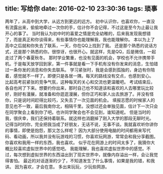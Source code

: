 title: 写给你
date: 2016-02-10 23:30:36
tags: 琐事
---
两年了，从高中到大学，从远方到更远的远方。
初中认识你，也喜欢你，一直没有流露出来，偷偷地牵过一次你的手，估计你不会记得，不过这是至今为止最让我开心的事了。
当时我认为初中时的喜爱之情是完全幼稚的，后来我发现我想错了，而是真正和你谈得来，有些事情你也能理解我，我也能理解你。
本以为上了高中之后就和你失去了联系，一天，你在QQ上找到了我。
还是那个熟悉的说话方式，还是那个熟悉的你。很惊讶，也很开心。就这样，先是QQ，后是微信，一起走过了两个春夏秋冬。
那时学业繁重，也没有见面的机会，学校也不允许携带手机。于是每天放学回到家，第一件事就是看一下手机有没有你发来的消息，生怕错过一条你发的消息和你失去联系。
学习紧张时，我是会感到孤独的，身边有你陪着，感觉就不一样了。即便只是各居一隅，每天的路线没有交点，也感到安心。
比起高考前紧张的竞争气氛，这种每天的关心和交流也更温暖吧。
考试结束后，各自也闲了下来。想要约你出来，那时自己也不知道该和喜欢的人去哪里玩比较好，刚好有漫展，就准备和你逛逛漫展，但你正巧和家人出去旅游了。并没有怪你，只是说时间赶得比较巧，又失去了一次见面的机会。
填报志愿的时候家人的意见也不一致，最后我南你北，相隔千里。没想过还会单独见面，估计下一次只会在同学聚会上看到你了吧。也许同学聚会也不会见到，谁知道呢。
但是当时的我，很庆幸，我们还保持着联系。就这样也消磨掉了刚入大学的那段无聊时光。
记得当时的你，完全把我当成了好朋友，无话不说，无事不谈。我就喜欢听你讲你的事情，即使是抱怨，那又怎么样呢？
因为大部分使用电脑的时间都用来写代码、看动画，所以我并没有玩游戏的习惯，你喜欢玩网游，常常会和我分享截图。
你喜欢和我用一样的东西，我也喜欢。
似乎花在网游上的时间太多了，我猜你大概比较喜欢虚拟世界中的感觉吧。
我能理解，我也喜欢虚拟世界中的感觉。不过，每次想到虚拟世界的东西溢出到了现实世界中，就像内存溢出一样，会让我觉得害怕。
最近的对话逐渐的少了，不知道发生了什么事情，如果是我的错，和我讲。
因为喜欢，才会在意。
多出来玩玩，少玩些网游。
